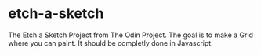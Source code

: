 # etch-a-sketch

The Etch a Sketch Project from The Odin Project.
The goal is to make a Grid where you can paint.
It should be completly done in Javascript.
